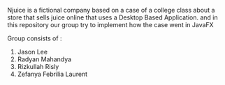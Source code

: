 Njuice is a fictional company based on a case of a college class about a store that sells juice online that uses a Desktop Based Application. and in this repository our group try to implement how the case went in JavaFX

Group consists of :

1. Jason Lee
2. Radyan Mahandya
3. Rizkullah Risly
4. Zefanya Febrilia Laurent
